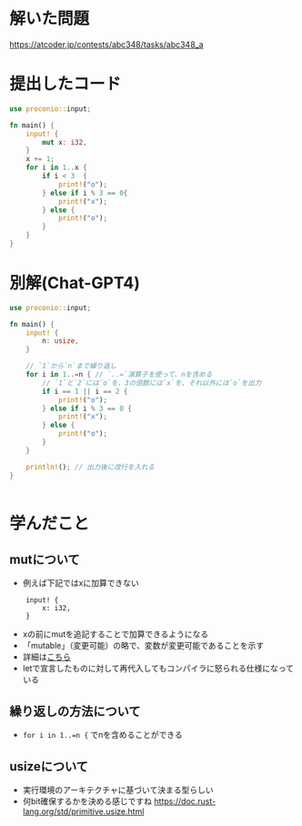 
# 解いた問題
https://atcoder.jp/contests/abc348/tasks/abc348_a

# 提出したコード

```rust
use proconio::input;

fn main() {
    input! {
        mut x: i32,
    }
    x += 1;
    for i in 1..x {
        if i < 3  {
            print!("o");
        } else if i % 3 == 0{ 
            print!("x");
        } else {
            print!("o"); 
        }
    }
}
```

# 別解(Chat-GPT4)
```rust
use proconio::input;

fn main() {
    input! {
        n: usize,
    }

    // `1`から`n`まで繰り返し
    for i in 1..=n { // `..=`演算子を使って、nを含める
        // `1`と`2`には`o`を、3の倍数には`x`を、それ以外には`o`を出力
        if i == 1 || i == 2 {
            print!("o");
        } else if i % 3 == 0 {
            print!("x");
        } else {
            print!("o");
        }
    }

    println!(); // 出力後に改行を入れる
}
 
```

# 学んだこと

## mutについて
* 例えば下記ではxに加算できない

```
    input! {
        x: i32,
    }
```

* xの前にmutを追記することで加算できるようになる
* 「mutable」（変更可能）の略で、変数が変更可能であることを示す
* 詳細は[こちら](https://doc.rust-jp.rs/book-ja/ch03-01-variables-and-mutability.html)
* letで宣言したものに対して再代入してもコンパイラに怒られる仕様になっている

## 繰り返しの方法について

* `for i in 1..=n {` でnを含めることができる

## usizeについて

* 実行環境のアーキテクチャに基づいて決まる型らしい
* 何bit確保するかを決める感じですね
https://doc.rust-lang.org/std/primitive.usize.html

